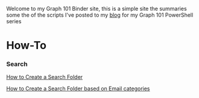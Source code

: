 Welcome to my Graph 101 Binder site, this is a simple site the summaries some the of the scripts I've posted to my [blog](https://gsexdev.blogspot.com/) for my Graph 101 PowerShell series

# How-To

### **Search**

[How to Create a Search Folder](https://github.com/gscales/Graph-Powershell-101-Binder/blob/master/Search/Creating%20a%20SearchFolder%20in%20a%20Mailbox.md) 

[How to Create a Search Folder based on Email categories](https://github.com/gscales/Graph-Powershell-101-Binder/blob/master/Search/Creating%20a%20Search%20Folder%20based%20on%20Message%20Category.md) 